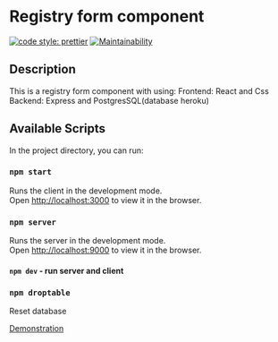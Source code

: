 # Registry form component

[![code style: prettier](https://img.shields.io/badge/code_style-prettier-ff69b4.svg?style=flat-square)](https://github.com/prettier/prettier)
[![Maintainability](https://api.codeclimate.com/v1/badges/264a0c3fb40c743ed115/maintainability)](https://codeclimate.com/github/denbon05/registry-form/maintainability)

## Description

This is a registry form component with using:
Frontend: React and Css
Backend: Express and PostgresSQL(database heroku)

## Available Scripts

In the project directory, you can run:

### `npm start`

Runs the client in the development mode.\
Open [http://localhost:3000](http://localhost:3000) to view it in the browser.

### `npm server`

Runs the server in the development mode.\
Open [http://localhost:9000](http://localhost:9000) to view it in the browser.

#### `npm dev` - run server and client

### `npm droptable`

Reset database

<a target="_blank" href="https://drive.google.com/file/d/1yyRMK7DNHDFjJ4SOtQvPFm8pjMZuF-9C/view?usp=sharing">Demonstration</a>

